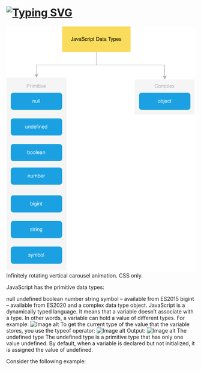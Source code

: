 # [![Typing SVG](https://readme-typing-svg.demolab.com?font=Fira+Code&pause=1000&color=F7E91F&width=435&lines=This+is+Data+Types+in+JavaScript)](https://git.io/typing-svg)

![JS types Photo](https://github.com/AndyMagwayer/Vertical-Slider-JS/blob/main/JavaScript-data-types.svg)
Infinitely rotating vertical carousel animation. CSS only.

JavaScript has the primitive data types:

null
undefined
boolean
number
string
symbol – available from ES2015
bigint – available from ES2020
and a complex data type object.
JavaScript is a dynamically typed language. It means that a variable doesn’t associate with a type. In other words, a variable can hold a value of different types. For example:
![Image alt](https://github.com/{username}/{repository}/raw/{branch}/{path}/image.png)
To get the current type of the value that the variable stores, you use the typeof operator:
![Image alt](https://github.com/{username}/{repository}/raw/{branch}/{path}/image.png)
Output:
![Image alt](https://github.com/{username}/{repository}/raw/{branch}/{path}/image.png)
The undefined type
The undefined type is a primitive type that has only one value undefined. By default, when a variable is declared but not initialized, it is assigned the value of undefined.

Consider the following example:
